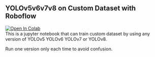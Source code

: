 ## YOLOv5v6v7v8 on Custom Dataset with Roboflow
<a href="https://colab.research.google.com/drive/1TDhfuiBUklUdR8Q0iGS6rqzRvO1_cVNw?usp=sharing"><img src="https://colab.research.google.com/assets/colab-badge.svg" alt="Open In Colab"></a>   
This is a jupyter notebook that can train custom dataset by using any version of YOLOv5 YOLOv6 YOLOv7 or YOLOv8.

Run one version only each time to avoid confusion.



